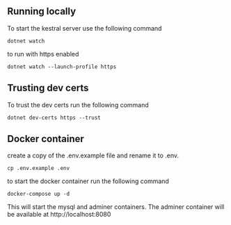 ## Running locally
To start the kestral server use the following command

```
dotnet watch
```

to run with https enabled

```
dotnet watch --launch-profile https
```

## Trusting dev certs
To trust the dev certs run the following command

```
dotnet dev-certs https --trust
```

## Docker container
create a copy of the .env.example file and rename it to .env.

```
cp .env.example .env
```

to start the docker container run the following command

```
docker-compose up -d
```

This will start the mysql and adminer containers. The adminer container will be available at http://localhost:8080
